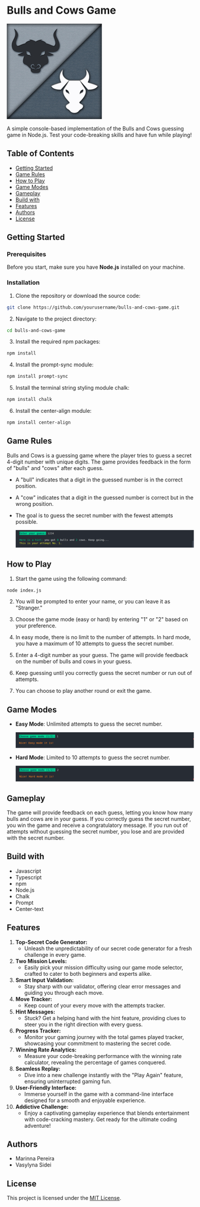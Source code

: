 # Bulls and Cows Game

![](./assets/game_logo__1_.jpg)

A simple console-based implementation of the Bulls and Cows guessing game in Node.js. Test your code-breaking skills and have fun while playing!

## Table of Contents

- [Getting Started](#getting-started)
- [Game Rules](#game-rules)
- [How to Play](#how-to-play)
- [Game Modes](#game-modes)
- [Gameplay](#gameplay)
- [Build with](#build-with)
- [Features](#features)
- [Authors](#authors)
- [License](#license)

## Getting Started

### Prerequisites

Before you start, make sure you have **Node.js** installed on your machine.

### Installation

1. Clone the repository or download the source code:

```bash
git clone https://github.com/yourusername/bulls-and-cows-game.git
```

2. Navigate to the project directory:

```bash
cd bulls-and-cows-game
```

3. Install the required npm packages:

```bash
npm install
```

4. Install the prompt-sync module:

```bash
npm install prompt-sync
```

5. Install the terminal string styling module chalk:

```bash
npm install chalk
```

6. Install the center-align module:

```bash
npm install center-align
```

## Game Rules

Bulls and Cows is a guessing game where the player tries to guess a secret 4-digit number with unique digits. The game provides feedback in the form of "bulls" and "cows" after each guess.

- A "bull" indicates that a digit in the guessed number is in the correct position.
- A "cow" indicates that a digit in the guessed number is correct but in the wrong position.
- The goal is to guess the secret number with the fewest attempts possible.

  ![](./assets/easy_mode_attempts.png)

## How to Play

1. Start the game using the following command:

```bash
node index.js
```

2. You will be prompted to enter your name, or you can leave it as "Stranger."

3. Choose the game mode (easy or hard) by entering "1" or "2" based on your preference.

4. In easy mode, there is no limit to the number of attempts. In hard mode, you have a maximum of 10 attempts to guess the secret number.

5. Enter a 4-digit number as your guess. The game will provide feedback on the number of bulls and cows in your guess.

6. Keep guessing until you correctly guess the secret number or run out of attempts.

7. You can choose to play another round or exit the game.

## Game Modes

- **Easy Mode**: Unlimited attempts to guess the secret number.

  ![](./assets/easy_mode.png)

- **Hard Mode**: Limited to 10 attempts to guess the secret number.

  ![](./assets/hard_mode.png)

## Gameplay

The game will provide feedback on each guess, letting you know how many bulls and cows are in your guess.
If you correctly guess the secret number, you win the game and receive a congratulatory message.
If you run out of attempts without guessing the secret number, you lose and are provided with the secret number.

## Build with

- Javascript
- Typescript
- npm
- Node.js
- Chalk
- Prompt
- Center-text

## Features

1. **Top-Secret Code Generator:**
   - Unleash the unpredictability of our secret code generator for a fresh challenge in every game.
2. **Two Mission Levels:**
   - Easily pick your mission difficulty using our game mode selector, crafted to cater to both beginners and experts alike.
3. **Smart Input Validation:**
   - Stay sharp with our validator, offering clear error messages and guiding you through each move.
4. **Move Tracker:**
   - Keep count of your every move with the attempts tracker.
5. **Hint Messages:**
   - Stuck? Get a helping hand with the hint feature, providing clues to steer you in the right direction with every guess.
6. **Progress Tracker:**
   - Monitor your gaming journey with the total games played tracker, showcasing your commitment to mastering the secret code.
7. **Winning Rate Analytics:**
   - Measure your code-breaking performance with the winning rate calculator, revealing the percentage of games conquered.
8. **Seamless Replay:**
   - Dive into a new challenge instantly with the "Play Again" feature, ensuring uninterrupted gaming fun.
9. **User-Friendly Interface:**
   - Immerse yourself in the game with a command-line interface designed for a smooth and enjoyable experience.
10. **Addictive Challenge:**
    - Enjoy a captivating gameplay experience that blends entertainment with code-cracking mastery. Get ready for the ultimate coding adventure!

## Authors

- Marinna Pereira
- Vasylyna Sidei

## License

This project is licensed under the [MIT License](https://opensource.org/license/mit/).
